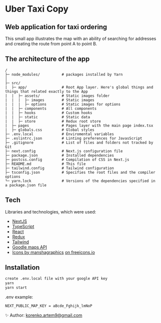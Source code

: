 # Uber Taxi Copy

## Web application for taxi ordering

This small app illustrates the map with an ability of searching for addresses and creating the route from point A to point B.

## The architecture of the app

```
/
├─ node_modules/          # packages installed by Yarn
│
├─ src/
|  ├─ app/                # Root App layer. Here's global things and things that related exactly to the App
|  |  ├─ assets/          # Static images folder
|  |  |  ├─ images        # Static images
|  |  |  ├─ options       # Static images for options
|  |  ├─ components       # All components
|  |  ├─ hooks            # Custom hooks
|  |  ├─ static           # Static data
|  |  ├─ store            # Redux root store
|  ├─ pages               # Pages layer with the main page index.tsx
|  ├─ globals.css         # Global styles
├─ .env.local             # Enviromental variables
├─ .eslintrc.json         # Linting preferences for JavasScript
├─ .gitignore             # List of files and folders not tracked by Git
├─ next.config            # Next.js configuration file
├─ package.json           # Installed dependencies
├─ postcss.config         # Compilation of CSS in Next.js
├─ README.md              # This file
├─ tailwind.config        # Tailwind configuration
├─ tsconfig.json          # Specifies the root files and the compiler options
└─ yarn.lock              # Versions of the dependencies specified in a package.json file
```

## Tech

Libraries and technologies, which were used:

- [NextJS](https://nextjs.org)
- [TypeScript](https://www.typescriptlang.org)
- [React](https://react.dev)
- [Redux](https://redux.js.org)
- [Tailwind](https://tailwindcss.com)
- [Goodle maps API](https://developers.google.com/maps)
- [Icons by manshagraphics](https://freeicons.io/profile/433683) [on freeicons.io](https://freeicons.io)

## Installation

```sh
create .env.local file with your google API key
yarn
yarn start
```

.env example:

```sh
NEXT_PUBLIC_MAP_KEY = aBcde_Fghijk_lmNoP
```

 ✨ Author: <korenko.artem9@gmail.com>
